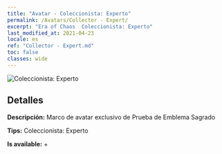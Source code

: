 ```yaml
---
title: "Avatar - Coleccionista: Experto"
permalink: /Avatars/Collector - Expert/
excerpt: "Era of Chaos  Coleccionista: Experto"
last_modified_at: 2021-04-23
locale: es
ref: "Collector - Expert.md"
toc: false
classes: wide
---
```

 ![Coleccionista: Experto](/images/a/avatarFrame_59.png)

## Detalles

 **Descripción:** Marco de avatar exclusivo de Prueba de Emblema Sagrado 

 **Tips:** Coleccionista: Experto 

 **Is available:**  + 


